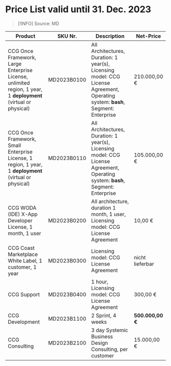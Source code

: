 # Price List valid until 31. Dec. 2023

> [!INFO]
> Source: MD

| **Product** | **SKU Nr.** | **Description** | **Net-Price** |
| --- | --- | --- | --- |
| CCG Once Framework, Large Enterprise License, unlimited region, 1 year, 1 **deployment** (virtual or physical) | MD2023B0100 | All Architectures, Duration: 1 year(s), Licensing model: CCG License Agreement, Operating system: **bash**, Segment: Enterprise | 210.000,00 € |
| CCG Once Framework, Small Enterprise License, 1 region, 1 year, 1 **deployment** (virtual or physical) | MD2023B0110 | All Architectures, Duration: 1 year(s), Licensing model: CCG License Agreement, Operating system: **bash**, Segment: Enterprise | 105.000,00 € |
| CCG WODA (IDE) X-App Developer License, 1 month, 1 user | MD2023B0200 | All architecture, duration 1 month, 1 user, Licensing model: CCG License Agreement | 10,00 € |
| CCG Coast Marketplace White Label, 1 customer, 1 year | MD2023B0300 | Licensing model: CCG License Agreement | nicht lieferbar |
| CCG Support | MD2023B0400 | 1 hour, Licensing model: CCG License Agreement | 300,00 € |
| CCG Development | MD2023B1100 | 2 Sprint, 4 weeks | **500.000,00 €** |
| CCG Consulting | MD2023B2100 | 3 day Systemic Business Design Consulting, per customer | 15.000,00 € |